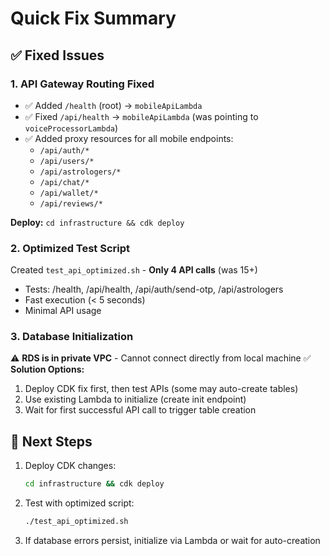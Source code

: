 # Quick Fix Summary

## ✅ Fixed Issues

### 1. API Gateway Routing Fixed
- ✅ Added `/health` (root) → `mobileApiLambda`
- ✅ Fixed `/api/health` → `mobileApiLambda` (was pointing to `voiceProcessorLambda`)
- ✅ Added proxy resources for all mobile endpoints:
  - `/api/auth/*`
  - `/api/users/*`
  - `/api/astrologers/*`
  - `/api/chat/*`
  - `/api/wallet/*`
  - `/api/reviews/*`

**Deploy:** `cd infrastructure && cdk deploy`

### 2. Optimized Test Script
Created `test_api_optimized.sh` - **Only 4 API calls** (was 15+)
- Tests: /health, /api/health, /api/auth/send-otp, /api/astrologers
- Fast execution (< 5 seconds)
- Minimal API usage

### 3. Database Initialization
⚠️ **RDS is in private VPC** - Cannot connect directly from local machine
✅ **Solution Options:**
1. Deploy CDK fix first, then test APIs (some may auto-create tables)
2. Use existing Lambda to initialize (create init endpoint)
3. Wait for first successful API call to trigger table creation

## 🚀 Next Steps

1. Deploy CDK changes:
   ```bash
   cd infrastructure && cdk deploy
   ```

2. Test with optimized script:
   ```bash
   ./test_api_optimized.sh
   ```

3. If database errors persist, initialize via Lambda or wait for auto-creation
